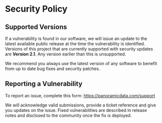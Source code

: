 # Security Policy

## Supported Versions

If a vulnerability is found in our software, we will issue an update to the latest available public release at the time the vulnerability is identified. Versions of this project that are currently supported with security updates are **Version 2.1**. Any version earlier than this is unsupported.

We recommend you always use the latest version of any software to benefit from up to date bug fixes and security patches.

## Reporting a Vulnerability

To report an issue, complete this form: https://panoramicdata.com/support

We will acknowledge valid submissions, provide a ticket reference and give you updates on the issue. Fixed vulnerabilities are described in release notes and disclosed to the community once the fix is deployed.
